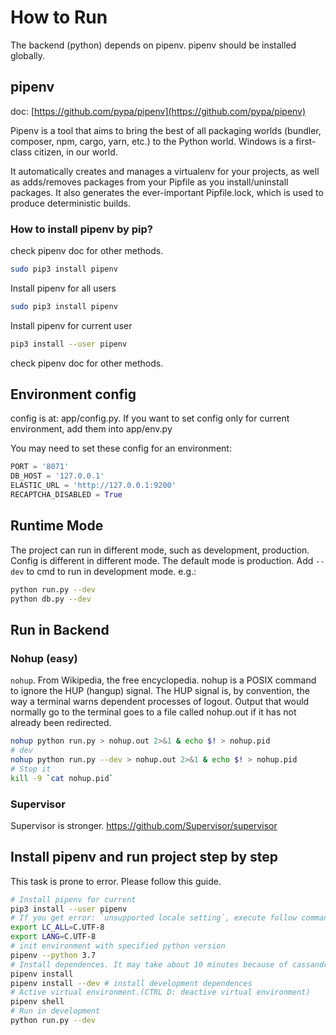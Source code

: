 # How to Run
The backend (python) depends on pipenv. pipenv should be installed globally.

## pipenv
doc: [https://github.com/pypa/pipenv](https://github.com/pypa/pipenv)

Pipenv is a tool that aims to bring the best of all packaging worlds (bundler, composer, npm, cargo, yarn, etc.) to the Python world. Windows is a first-class citizen, in our world.

It automatically creates and manages a virtualenv for your projects, as well as adds/removes packages from your Pipfile as you install/uninstall packages. It also generates the ever-important Pipfile.lock, which is used to produce deterministic builds.

### How to install pipenv by pip?
check pipenv doc for other methods.
```sh
sudo pip3 install pipenv
```

Install pipenv for all users
```sh
sudo pip3 install pipenv
```
Install pipenv for current user
```sh
pip3 install --user pipenv
```
check pipenv doc for other methods.

## Environment config
config is at: app/config.py. If you want to set config only for current environment, add them into app/env.py

You may need to set these config for an environment:
```py
PORT = '8071'
DB_HOST = '127.0.0.1'
ELASTIC_URL = 'http://127.0.0.1:9200'
RECAPTCHA_DISABLED = True
```

## Runtime Mode
The project can run in different mode, such as development, production. Config is different in different mode. The default mode is production. Add `--dev` to cmd to run in development mode. e.g.:
```sh
python run.py --dev
python db.py --dev
```

## Run in Backend
### Nohup (easy)
`nohup`. From Wikipedia, the free encyclopedia. nohup is a POSIX command to ignore the HUP (hangup) signal. The HUP signal is, by convention, the way a terminal warns dependent processes of logout. Output that would normally go to the terminal goes to a file called nohup.out if it has not already been redirected.

```sh
nohup python run.py > nohup.out 2>&1 & echo $! > nohup.pid
# dev
nohup python run.py --dev > nohup.out 2>&1 & echo $! > nohup.pid
# Stop it
kill -9 `cat nohup.pid`
```
### Supervisor
Supervisor is stronger. https://github.com/Supervisor/supervisor

## Install pipenv and run project step by step
This task is prone to error. Please follow this guide.
```sh
# Install pipenv for current
pip3 install --user pipenv
# If you get error: `unsupported locale setting`, execute follow commands
export LC_ALL=C.UTF-8
export LANG=C.UTF-8
# init environment with specified python version
pipenv --python 3.7
# Install dependences. It may take about 10 minutes because of cassandra-driver.
pipenv install
pipenv install --dev # install development dependences
# Active virtual environment.(CTRL D: deactive virtual environment)
pipenv shell
# Run in development
python run.py --dev
```
